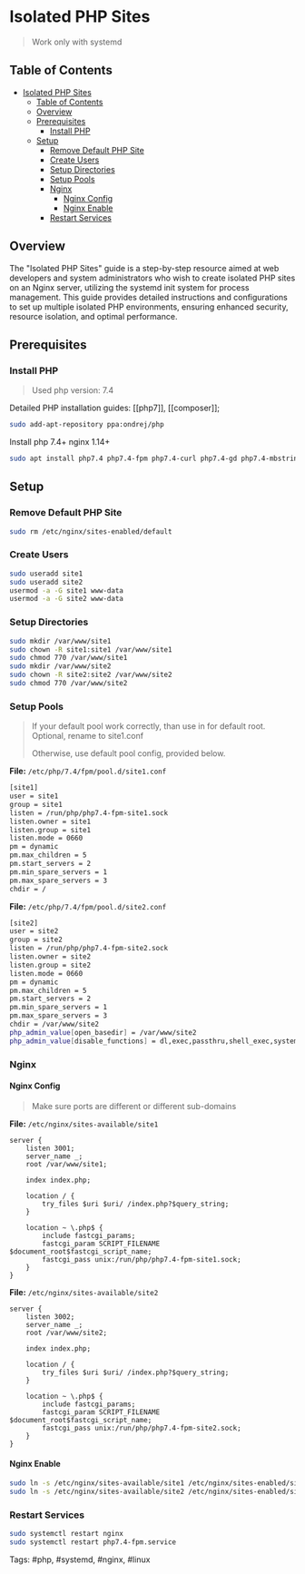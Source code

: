 # Isolated PHP Sites

> Work only with systemd

## Table of Contents

- [Isolated PHP Sites](#isolated-php-sites)
  - [Table of Contents](#table-of-contents)
  - [Overview](#overview)
  - [Prerequisites](#prerequisites)
    - [Install PHP](#install-php)
  - [Setup](#setup)
    - [Remove Default PHP Site](#remove-default-php-site)
    - [Create Users](#create-users)
    - [Setup Directories](#setup-directories)
    - [Setup Pools](#setup-pools)
    - [Nginx](#nginx)
      - [Nginx Config](#nginx-config)
      - [Nginx Enable](#nginx-enable)
    - [Restart Services](#restart-services)

## Overview

The "Isolated PHP Sites" guide is a step-by-step resource aimed at web developers and system administrators who wish to create isolated PHP sites on an Nginx server, utilizing the systemd init system for process management. This guide provides detailed instructions and configurations to set up multiple isolated PHP environments, ensuring enhanced security, resource isolation, and optimal performance.

## Prerequisites

### Install PHP

> Used php version: 7.4

Detailed PHP installation guides: [[php7]], [[composer]];

```bash
sudo add-apt-repository ppa:ondrej/php
```

Install php 7.4+ nginx 1.14+

```bash
sudo apt install php7.4 php7.4-fpm php7.4-curl php7.4-gd php7.4-mbstring php7.4-xml php7.4-zip mariadb-server nginx
```

## Setup

### Remove Default PHP Site

```bash
sudo rm /etc/nginx/sites-enabled/default
```

### Create Users

```bash
sudo useradd site1
sudo useradd site2
usermod -a -G site1 www-data
usermod -a -G site2 www-data
```

### Setup Directories

```bash
sudo mkdir /var/www/site1
sudo chown -R site1:site1 /var/www/site1
sudo chmod 770 /var/www/site1
sudo mkdir /var/www/site2
sudo chown -R site2:site2 /var/www/site2
sudo chmod 770 /var/www/site2
```

### Setup Pools

> If your default pool work correctly, than use in for default root. Optional, rename to site1.conf
>
> Otherwise, use default pool config, provided below.

**File:** `/etc/php/7.4/fpm/pool.d/site1.conf`

```bash
[site1]
user = site1
group = site1
listen = /run/php/php7.4-fpm-site1.sock
listen.owner = site1
listen.group = site1
listen.mode = 0660
pm = dynamic
pm.max_children = 5
pm.start_servers = 2
pm.min_spare_servers = 1
pm.max_spare_servers = 3
chdir = /
```

**File:** `/etc/php/7.4/fpm/pool.d/site2.conf`

```bash
[site2]
user = site2
group = site2
listen = /run/php/php7.4-fpm-site2.sock
listen.owner = site2
listen.group = site2
listen.mode = 0660
pm = dynamic
pm.max_children = 5
pm.start_servers = 2
pm.min_spare_servers = 1
pm.max_spare_servers = 3
chdir = /var/www/site2
php_admin_value[open_basedir] = /var/www/site2
php_admin_value[disable_functions] = dl,exec,passthru,shell_exec,system,proc_open,popen,curl_exec,curl_multi_exec,parse_ini_file,show_source
```

### Nginx

#### Nginx Config

> Make sure ports are different or different sub-domains

**File:** `/etc/nginx/sites-available/site1`

```nginx
server {
    listen 3001;
    server_name _;
    root /var/www/site1;

    index index.php;

    location / {
        try_files $uri $uri/ /index.php?$query_string;
    }

    location ~ \.php$ {
        include fastcgi_params;
        fastcgi_param SCRIPT_FILENAME $document_root$fastcgi_script_name;
        fastcgi_pass unix:/run/php/php7.4-fpm-site1.sock;
    }
}
```

**File:** `/etc/nginx/sites-available/site2`

```nginx
server {
    listen 3002;
    server_name _;
    root /var/www/site2;

    index index.php;

    location / {
        try_files $uri $uri/ /index.php?$query_string;
    }

    location ~ \.php$ {
        include fastcgi_params;
        fastcgi_param SCRIPT_FILENAME $document_root$fastcgi_script_name;
        fastcgi_pass unix:/run/php/php7.4-fpm-site2.sock;
    }
}
```

#### Nginx Enable

```bash
sudo ln -s /etc/nginx/sites-available/site1 /etc/nginx/sites-enabled/site1
sudo ln -s /etc/nginx/sites-available/site2 /etc/nginx/sites-enabled/site2
```

### Restart Services

```bash
sudo systemctl restart nginx
sudo systemctl restart php7.4-fpm.service
```

Tags: #php, #systemd, #nginx, #linux
